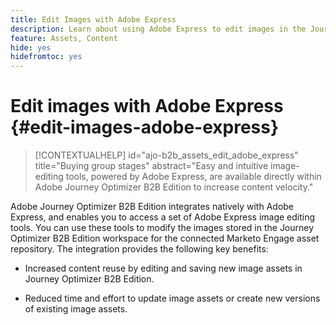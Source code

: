 ```yaml
---
title: Edit Images with Adobe Express
description: Learn about using Adobe Express to edit images in the Journey Optimizer B2B Edition workspace.
feature: Assets, Content
hide: yes
hidefromtoc: yes
---
```

# Edit images with Adobe Express {#edit-images-adobe-express}

>[!CONTEXTUALHELP]
>id="ajo-b2b_assets_edit_adobe_express"
>title="Buying group stages"
>abstract="Easy and intuitive image-editing tools, powered by Adobe Express, are available directly within Adobe Journey Optimizer B2B Edition to increase content velocity."

Adobe Journey Optimizer B2B Edition integrates natively with Adobe Express, and enables you to access a set of Adobe Express image editing tools. You can use these tools to modify the images stored in the Journey Optimizer B2B Edition workspace for the connected Marketo Engage asset repository. The integration provides the following key benefits:

* Increased content reuse by editing and saving new image assets in Journey Optimizer B2B Edition.

* Reduced time and effort to update image assets or create new versions of existing image assets.
